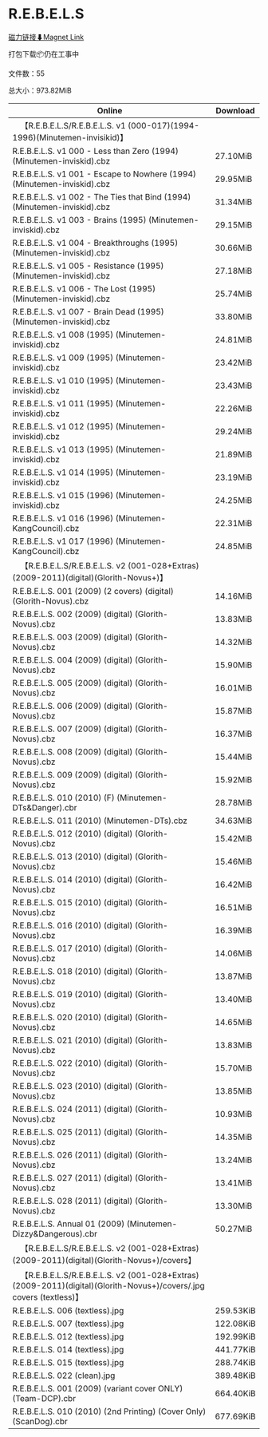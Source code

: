 # R.E.B.E.L.S

[磁力链接⬇Magnet Link](magnet:?xt=urn:btih:cc985792d29c784d002a7a49f01a333707082e60&dn=R.E.B.E.L.S)

打包下载📦仍在工事中

文件数：55

总大小：973.82MiB

Online | Download
--- | ---
&emsp;【R.E.B.E.L.S/R.E.B.E.L.S. v1 (000-017)(1994-1996)(Minutemen-invisikid)】 | 
R.E.B.E.L.S. v1 000 - Less than Zero (1994) (Minutemen-inviskid).cbz | 27.10MiB
R.E.B.E.L.S. v1 001 - Escape to Nowhere (1994) (Minutemen-inviskid).cbz | 29.95MiB
R.E.B.E.L.S. v1 002 - The Ties that Bind (1994) (Minutemen-inviskid).cbz | 31.34MiB
R.E.B.E.L.S. v1 003 - Brains (1995) (Minutemen-inviskid).cbz | 29.15MiB
R.E.B.E.L.S. v1 004 - Breakthroughs (1995) (Minutemen-inviskid).cbz | 30.66MiB
R.E.B.E.L.S. v1 005 - Resistance (1995) (Minutemen-inviskid).cbz | 27.18MiB
R.E.B.E.L.S. v1 006 - The Lost (1995) (Minutemen-inviskid).cbz | 25.74MiB
R.E.B.E.L.S. v1 007 - Brain Dead (1995) (Minutemen-inviskid).cbz | 33.80MiB
R.E.B.E.L.S. v1 008 (1995) (Minutemen-inviskid).cbz | 24.81MiB
R.E.B.E.L.S. v1 009 (1995) (Minutemen-inviskid).cbz | 23.42MiB
R.E.B.E.L.S. v1 010 (1995) (Minutemen-inviskid).cbz | 23.43MiB
R.E.B.E.L.S. v1 011 (1995) (Minutemen-inviskid).cbz | 22.26MiB
R.E.B.E.L.S. v1 012 (1995) (Minutemen-inviskid).cbz | 29.24MiB
R.E.B.E.L.S. v1 013 (1995) (Minutemen-inviskid).cbz | 21.89MiB
R.E.B.E.L.S. v1 014 (1995) (Minutemen-inviskid).cbz | 23.19MiB
R.E.B.E.L.S. v1 015 (1996) (Minutemen-inviskid).cbz | 24.25MiB
R.E.B.E.L.S. v1 016 (1996) (Minutemen-KangCouncil).cbz | 22.31MiB
R.E.B.E.L.S. v1 017 (1996) (Minutemen-KangCouncil).cbz | 24.85MiB
&emsp;【R.E.B.E.L.S/R.E.B.E.L.S. v2 (001-028+Extras)(2009-2011)(digital)(Glorith-Novus+)】 | 
R.E.B.E.L.S. 001 (2009) (2 covers) (digital) (Glorith-Novus).cbz | 14.16MiB
R.E.B.E.L.S. 002 (2009) (digital) (Glorith-Novus).cbz | 13.83MiB
R.E.B.E.L.S. 003 (2009) (digital) (Glorith-Novus).cbz | 14.32MiB
R.E.B.E.L.S. 004 (2009) (digital) (Glorith-Novus).cbz | 15.90MiB
R.E.B.E.L.S. 005 (2009) (digital) (Glorith-Novus).cbz | 16.01MiB
R.E.B.E.L.S. 006 (2009) (digital) (Glorith-Novus).cbz | 15.87MiB
R.E.B.E.L.S. 007 (2009) (digital) (Glorith-Novus).cbz | 16.37MiB
R.E.B.E.L.S. 008 (2009) (digital) (Glorith-Novus).cbz | 15.44MiB
R.E.B.E.L.S. 009 (2009) (digital) (Glorith-Novus).cbz | 15.92MiB
R.E.B.E.L.S. 010 (2010) (F) (Minutemen-DTs&Danger).cbr | 28.78MiB
R.E.B.E.L.S. 011 (2010) (Minutemen-DTs).cbz | 34.63MiB
R.E.B.E.L.S. 012 (2010) (digital) (Glorith-Novus).cbz | 15.42MiB
R.E.B.E.L.S. 013 (2010) (digital) (Glorith-Novus).cbz | 15.46MiB
R.E.B.E.L.S. 014 (2010) (digital) (Glorith-Novus).cbz | 16.42MiB
R.E.B.E.L.S. 015 (2010) (digital) (Glorith-Novus).cbz | 16.51MiB
R.E.B.E.L.S. 016 (2010) (digital) (Glorith-Novus).cbz | 16.39MiB
R.E.B.E.L.S. 017 (2010) (digital) (Glorith-Novus).cbz | 14.06MiB
R.E.B.E.L.S. 018 (2010) (digital) (Glorith-Novus).cbz | 13.87MiB
R.E.B.E.L.S. 019 (2010) (digital) (Glorith-Novus).cbz | 13.40MiB
R.E.B.E.L.S. 020 (2010) (digital) (Glorith-Novus).cbz | 14.65MiB
R.E.B.E.L.S. 021 (2010) (digital) (Glorith-Novus).cbz | 13.83MiB
R.E.B.E.L.S. 022 (2010) (digital) (Glorith-Novus).cbz | 15.70MiB
R.E.B.E.L.S. 023 (2010) (digital) (Glorith-Novus).cbz | 13.85MiB
R.E.B.E.L.S. 024 (2011) (digital) (Glorith-Novus).cbz | 10.93MiB
R.E.B.E.L.S. 025 (2011) (digital) (Glorith-Novus).cbz | 14.35MiB
R.E.B.E.L.S. 026 (2011) (digital) (Glorith-Novus).cbz | 13.24MiB
R.E.B.E.L.S. 027 (2011) (digital) (Glorith-Novus).cbz | 13.41MiB
R.E.B.E.L.S. 028 (2011) (digital) (Glorith-Novus).cbz | 13.30MiB
R.E.B.E.L.S. Annual 01 (2009) (Minutemen-Dizzy&Dangerous).cbr | 50.27MiB
&emsp;【R.E.B.E.L.S/R.E.B.E.L.S. v2 (001-028+Extras)(2009-2011)(digital)(Glorith-Novus+)/covers】 | 
&emsp;【R.E.B.E.L.S/R.E.B.E.L.S. v2 (001-028+Extras)(2009-2011)(digital)(Glorith-Novus+)/covers/.jpg covers (textless)】 | 
R.E.B.E.L.S. 006 (textless).jpg | 259.53KiB
R.E.B.E.L.S. 007 (textless).jpg | 122.08KiB
R.E.B.E.L.S. 012 (textless).jpg | 192.99KiB
R.E.B.E.L.S. 014 (textless).jpg | 441.77KiB
R.E.B.E.L.S. 015 (textless).jpg | 288.74KiB
R.E.B.E.L.S. 022 (clean).jpg | 389.48KiB
R.E.B.E.L.S. 001 (2009) (variant cover ONLY) (Team-DCP).cbr | 664.40KiB
R.E.B.E.L.S. 010 (2010) (2nd Printing) (Cover Only) (ScanDog).cbr | 677.69KiB